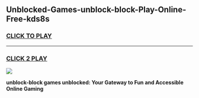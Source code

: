 
## Unblocked-Games-unblock-block-Play-Online-Free-kds8s
<h3>
<a href="https://premium76.site?title=unblock-block&ref=26A">CLICK TO PLAY</a></h3>
<hr>

<h3>
<a href="https://premium76.site?title=unblock-block&ref=26A">CLICK 2 PLAY</a>
  
</h3>

<a href="https://premium76.site?title=unblock-block&ref=26A"><img src="https://clearcache.store/games.png"></a>


**unblock-block games unblocked: Your Gateway to Fun and Accessible Online Gaming**
